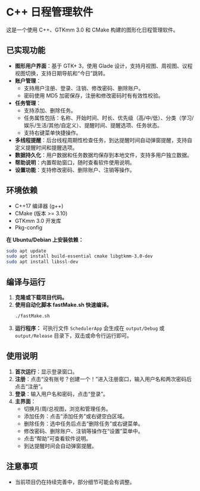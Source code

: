 # C++ 日程管理软件

这是一个使用 C++、GTKmm 3.0 和 CMake 构建的图形化日程管理软件。

## 已实现功能

*   **图形用户界面**：基于 GTK+ 3，使用 Glade 设计，支持月视图、周视图、议程视图切换，支持日期导航和“今日”跳转。
*   **账户管理**：
    *   支持用户注册、登录、注销、修改密码、删除账户。
    *   密码使用 MD5 加密保存，注册和修改密码时有有效性校验。
*   **任务管理**：
    *   支持添加、删除任务。
    *   任务属性包括：名称、开始时间、时长、优先级（高/中/低）、分类（学习/娱乐/生活/其他/自定义）、提醒时间、提醒选项、任务状态。
    *   支持右键菜单快捷操作。
*   **多线程提醒**：后台线程周期性检查任务，到达提醒时间自动弹窗提醒，支持自定义提醒时间和提醒选项。
*   **数据持久化**：用户数据和任务数据均保存到本地文件，支持多用户独立数据。
*   **帮助说明**：内置帮助窗口，随时查看软件使用说明。
*   **设置功能**：支持修改密码、删除账户、注销等操作。

## 环境依赖

*   C++17 编译器 (g++)
*   CMake (版本 >= 3.10)
*   GTKmm 3.0 开发库
*   Pkg-config

**在 Ubuntu/Debian 上安装依赖：**
```bash
sudo apt update
sudo apt install build-essential cmake libgtkmm-3.0-dev
sudo apt install libssl-dev
```

## 编译与运行

1.  **克隆或下载项目代码。**
2.  **使用自动化脚本 fastMake.sh 快速编译。**
    ```bash
    ./fastMake.sh
    ```
3.  **运行程序：**
    可执行文件 `SchedulerApp` 会生成在 `output/Debug` 或 `output/Release` 目录下，双击或命令行运行即可。

## 使用说明

1.  **首次运行**：显示登录窗口。
2.  **注册**：点击“没有账号？创建一个！”进入注册窗口，输入用户名和两次密码后点击“注册”。
3.  **登录**：输入用户名和密码，点击“登录”。
4.  **主界面**：
    *   切换月/周/总视图，浏览和管理任务。
    *   添加任务：点击“添加任务”或右键空白区域。
    *   删除任务：选中任务后点击“删除任务”或右键菜单。
    *   修改密码、删除账户、注销等操作在“设置”菜单中。
    *   点击“帮助”可查看软件说明。
    *   到达提醒时间会自动弹窗提醒。

## 注意事项

*   当前项目仍在持续完善中，部分细节可能会有调整。
